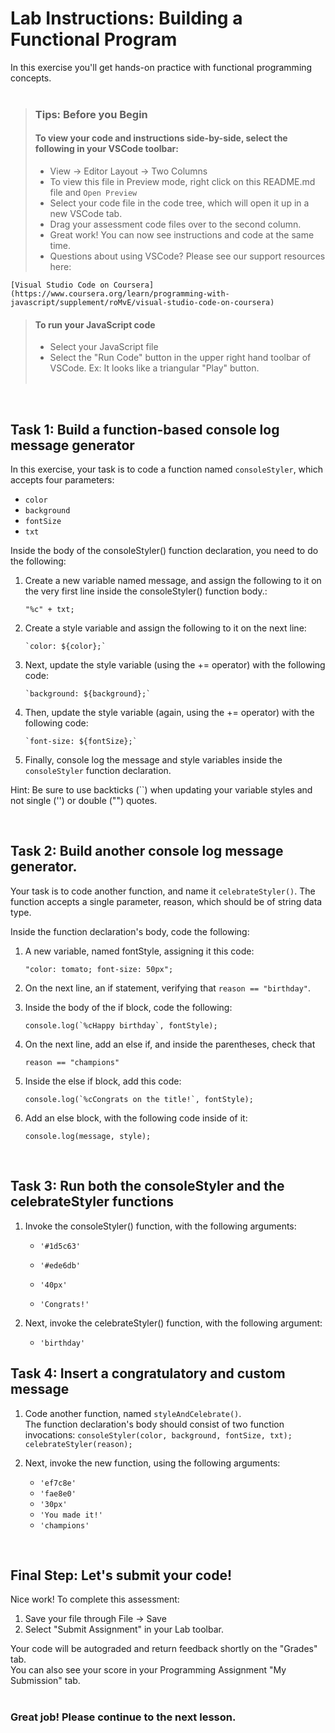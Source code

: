 # Lab Instructions: Building a Functional Program

In this exercise you'll get hands-on practice with functional programming concepts. <br> <br>

> ### **Tips: Before you Begin**
>
> #### To view your code and instructions side-by-side, select the following in your VSCode toolbar:
>
> - View -> Editor Layout -> Two Columns
> - To view this file in Preview mode, right click on this README.md file and `Open Preview`
> - Select your code file in the code tree, which will open it up in a new VSCode tab.
> - Drag your assessment code files over to the second column.
> - Great work! You can now see instructions and code at the same time.
> - Questions about using VSCode? Please see our support resources here:

    [Visual Studio Code on Coursera](https://www.coursera.org/learn/programming-with-javascript/supplement/roMvE/visual-studio-code-on-coursera)

> #### **To run your JavaScript code**
>
> - Select your JavaScript file
> - Select the "Run Code" button in the upper right hand toolbar of VSCode. Ex: It looks like a triangular "Play" button. <br><br>

<br>

## Task 1: Build a function-based console log message generator

In this exercise, your task is to code a function named `consoleStyler`, which accepts four parameters:

- `color`
- `background`
- `fontSize`
- `txt`

Inside the body of the consoleStyler() function declaration, you need to do the following:

1. Create a new variable named message, and assign the following to it on the very first line inside the consoleStyler() function body.:

   ```
   "%c" + txt;
   ```

2. Create a style variable and assign the following to it on the next line:

   ```
   `color: ${color};`
   ```

3. Next, update the style variable (using the += operator) with the following code:

   ```
   `background: ${background};`
   ```

4. Then, update the style variable (again, using the += operator) with the following code:

   ```
   `font-size: ${fontSize};`
   ```

5. Finally, console log the message and style variables inside the `consoleStyler` function declaration.

Hint: Be sure to use backticks (``) when updating your variable styles and not single ('') or double ("") quotes.

<br>

## Task 2: Build another console log message generator.

Your task is to code another function, and name it `celebrateStyler()`. The function accepts a single parameter, reason, which should be of string data type.

Inside the function declaration's body, code the following:

1. A new variable, named fontStyle, assigning it this code:

   ```
   "color: tomato; font-size: 50px";
   ```

2. On the next line, an if statement, verifying that `reason == "birthday"`.

3. Inside the body of the if block, code the following:

   ```
   console.log(`%cHappy birthday`, fontStyle);
   ```

4. On the next line, add an else if, and inside the parentheses, check that

   ```
   reason == "champions"
   ```

5. Inside the else if block, add this code:

   ```
   console.log(`%cCongrats on the title!`, fontStyle);
   ```

6. Add an else block, with the following code inside of it:
   ```
   console.log(message, style);
   ```

<br>

## Task 3: Run both the consoleStyler and the celebrateStyler functions

1. Invoke the consoleStyler() function, with the following arguments:

   - `'#1d5c63'`

   - `'#ede6db'`

   - `'40px'`

   - `'Congrats!'`

2. Next, invoke the celebrateStyler() function, with the following argument:

   - `'birthday'`

## Task 4: Insert a congratulatory and custom message

1. Code another function, named `styleAndCelebrate()`.  
   The function declaration's body should consist of two function invocations:
   ` consoleStyler(color, background, fontSize, txt); celebrateStyler(reason); `

2. Next, invoke the new function, using the following arguments:

   - `'ef7c8e'`
   - `'fae8e0'`
   - `'30px'`
   - `'You made it!'`
   - `'champions'`

<br>

## Final Step: Let's submit your code!

Nice work! To complete this assessment:

1. Save your file through File -> Save
2. Select "Submit Assignment" in your Lab toolbar.

Your code will be autograded and return feedback shortly on the "Grades" tab.  
You can also see your score in your Programming Assignment "My Submission" tab.
<br> <br>

### Great job! Please continue to the next lesson.
